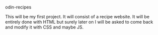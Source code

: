 odin-recipes

This will be my first project. It will consist of a recipe website. It will be entirely done with HTML but surely later on I will be asked to come back and modify it with CSS and maybe JS. 